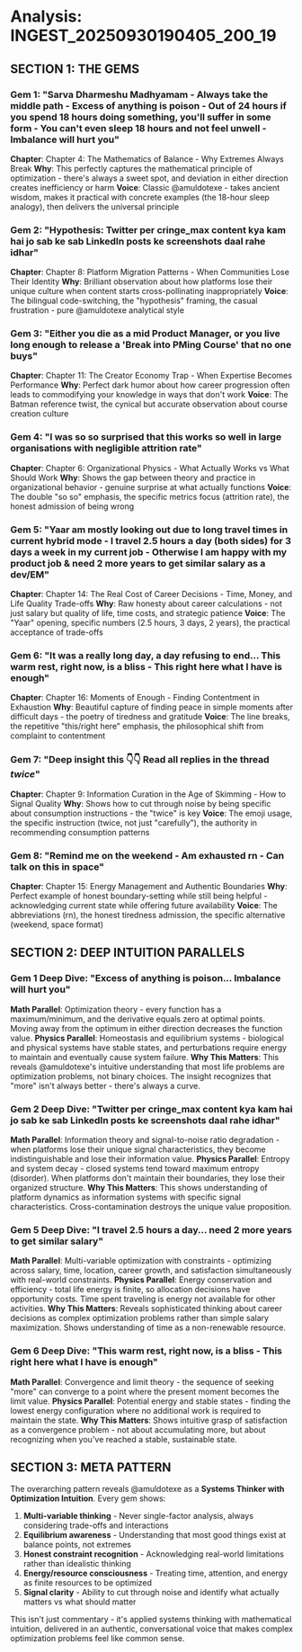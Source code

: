 # Analysis: INGEST_20250930190405_200_19

## SECTION 1: THE GEMS

### Gem 1: "Sarva Dharmeshu Madhyamam - Always take the middle path - Excess of anything is poison - Out of 24 hours if you spend 18 hours doing something, you'll suffer in some form - You can't even sleep 18 hours and not feel unwell - Imbalance will hurt you"
**Chapter**: Chapter 4: The Mathematics of Balance - Why Extremes Always Break
**Why**: This perfectly captures the mathematical principle of optimization - there's always a sweet spot, and deviation in either direction creates inefficiency or harm
**Voice**: Classic @amuldotexe - takes ancient wisdom, makes it practical with concrete examples (the 18-hour sleep analogy), then delivers the universal principle

### Gem 2: "Hypothesis: Twitter per cringe_max content kya kam hai jo sab ke sab LinkedIn posts ke screenshots daal rahe idhar"
**Chapter**: Chapter 8: Platform Migration Patterns - When Communities Lose Their Identity
**Why**: Brilliant observation about how platforms lose their unique culture when content starts cross-pollinating inappropriately
**Voice**: The bilingual code-switching, the "hypothesis" framing, the casual frustration - pure @amuldotexe analytical style

### Gem 3: "Either you die as a mid Product Manager, or you live long enough to release a 'Break into PMing Course' that no one buys"
**Chapter**: Chapter 11: The Creator Economy Trap - When Expertise Becomes Performance
**Why**: Perfect dark humor about how career progression often leads to commodifying your knowledge in ways that don't work
**Voice**: The Batman reference twist, the cynical but accurate observation about course creation culture

### Gem 4: "I was so so surprised that this works so well in large organisations with negligible attrition rate"
**Chapter**: Chapter 6: Organizational Physics - What Actually Works vs What Should Work
**Why**: Shows the gap between theory and practice in organizational behavior - genuine surprise at what actually functions
**Voice**: The double "so so" emphasis, the specific metrics focus (attrition rate), the honest admission of being wrong

### Gem 5: "Yaar am mostly looking out due to long travel times in current hybrid mode - I travel 2.5 hours a day (both sides) for 3 days a week in my current job - Otherwise I am happy with my product job & need 2 more years to get similar salary as a dev/EM"
**Chapter**: Chapter 14: The Real Cost of Career Decisions - Time, Money, and Life Quality Trade-offs
**Why**: Raw honesty about career calculations - not just salary but quality of life, time costs, and strategic patience
**Voice**: The "Yaar" opening, specific numbers (2.5 hours, 3 days, 2 years), the practical acceptance of trade-offs

### Gem 6: "It was a really long day, a day refusing to end... This warm rest, right now, is a bliss - This right here what I have is enough"
**Chapter**: Chapter 16: Moments of Enough - Finding Contentment in Exhaustion
**Why**: Beautiful capture of finding peace in simple moments after difficult days - the poetry of tiredness and gratitude
**Voice**: The line breaks, the repetitive "this/right here" emphasis, the philosophical shift from complaint to contentment

### Gem 7: "Deep insight this 👇👇 Read all replies in the thread *twice*"
**Chapter**: Chapter 9: Information Curation in the Age of Skimming - How to Signal Quality
**Why**: Shows how to cut through noise by being specific about consumption instructions - the "twice" is key
**Voice**: The emoji usage, the specific instruction (twice, not just "carefully"), the authority in recommending consumption patterns

### Gem 8: "Remind me on the weekend - Am exhausted rn - Can talk on this in space"
**Chapter**: Chapter 15: Energy Management and Authentic Boundaries
**Why**: Perfect example of honest boundary-setting while still being helpful - acknowledging current state while offering future availability
**Voice**: The abbreviations (rn), the honest tiredness admission, the specific alternative (weekend, space format)

## SECTION 2: DEEP INTUITION PARALLELS

### Gem 1 Deep Dive: "Excess of anything is poison... Imbalance will hurt you"
**Math Parallel**: Optimization theory - every function has a maximum/minimum, and the derivative equals zero at optimal points. Moving away from the optimum in either direction decreases the function value.
**Physics Parallel**: Homeostasis and equilibrium systems - biological and physical systems have stable states, and perturbations require energy to maintain and eventually cause system failure.
**Why This Matters**: This reveals @amuldotexe's intuitive understanding that most life problems are optimization problems, not binary choices. The insight recognizes that "more" isn't always better - there's always a curve.

### Gem 2 Deep Dive: "Twitter per cringe_max content kya kam hai jo sab ke sab LinkedIn posts ke screenshots daal rahe idhar"
**Math Parallel**: Information theory and signal-to-noise ratio degradation - when platforms lose their unique signal characteristics, they become indistinguishable and lose their information value.
**Physics Parallel**: Entropy and system decay - closed systems tend toward maximum entropy (disorder). When platforms don't maintain their boundaries, they lose their organized structure.
**Why This Matters**: This shows understanding of platform dynamics as information systems with specific signal characteristics. Cross-contamination destroys the unique value proposition.

### Gem 5 Deep Dive: "I travel 2.5 hours a day... need 2 more years to get similar salary"
**Math Parallel**: Multi-variable optimization with constraints - optimizing across salary, time, location, career growth, and satisfaction simultaneously with real-world constraints.
**Physics Parallel**: Energy conservation and efficiency - total life energy is finite, so allocation decisions have opportunity costs. Time spent traveling is energy not available for other activities.
**Why This Matters**: Reveals sophisticated thinking about career decisions as complex optimization problems rather than simple salary maximization. Shows understanding of time as a non-renewable resource.

### Gem 6 Deep Dive: "This warm rest, right now, is a bliss - This right here what I have is enough"
**Math Parallel**: Convergence and limit theory - the sequence of seeking "more" can converge to a point where the present moment becomes the limit value.
**Physics Parallel**: Potential energy and stable states - finding the lowest energy configuration where no additional work is required to maintain the state.
**Why This Matters**: Shows intuitive grasp of satisfaction as a convergence problem - not about accumulating more, but about recognizing when you've reached a stable, sustainable state.

## SECTION 3: META PATTERN

The overarching pattern reveals @amuldotexe as a **Systems Thinker with Optimization Intuition**. Every gem shows:

1. **Multi-variable thinking** - Never single-factor analysis, always considering trade-offs and interactions
2. **Equilibrium awareness** - Understanding that most good things exist at balance points, not extremes
3. **Honest constraint recognition** - Acknowledging real-world limitations rather than idealistic thinking
4. **Energy/resource consciousness** - Treating time, attention, and energy as finite resources to be optimized
5. **Signal clarity** - Ability to cut through noise and identify what actually matters vs what should matter

This isn't just commentary - it's applied systems thinking with mathematical intuition, delivered in an authentic, conversational voice that makes complex optimization problems feel like common sense.